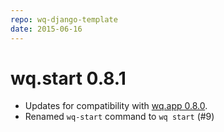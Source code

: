 ```yaml
---
repo: wq-django-template
date: 2015-06-16
---
```


# wq.start 0.8.1

- Updates for compatibility with [wq.app 0.8.0](./wq.app-0.8.0.md).
- Renamed `wq-start` command to `wq start` (#9)
